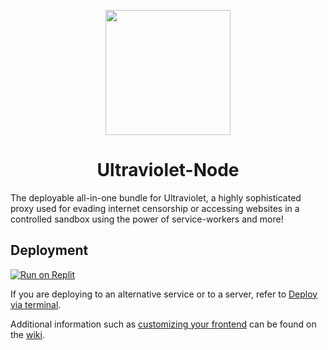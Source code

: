 <p align="center"><img src="https://raw.githubusercontent.com/titaniumnetwork-dev/Ultraviolet-Static/main/public/uv.png" height="200"></p>

<h1 align="center">Ultraviolet-Node</h1>

The deployable all-in-one bundle for Ultraviolet, a highly sophisticated proxy used for evading internet censorship or accessing websites in a controlled sandbox using the power of service-workers and more!

## Deployment

[![Run on Replit](https://binbashbanana.github.io/deploy-buttons/buttons/remade/replit.svg)](https://replit.com/github/motortruck1221/Plutonium-Node)

If you are deploying to an alternative service or to a server, refer to [Deploy via terminal](https://github.com/titaniumnetwork-dev/Ultraviolet-Node/wiki/Deploy-via-terminal).

Additional information such as [customizing your frontend](https://github.com/titaniumnetwork-dev/Ultraviolet-Node/wiki/Customizing-your-frontend) can be found on the [wiki](https://github.com/titaniumnetwork-dev/Ultraviolet-Node/wiki).
